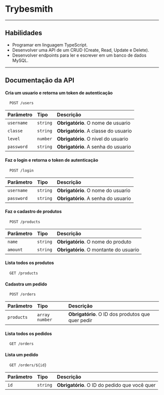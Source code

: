 # Trybesmith

---

## Habilidades

- Programar em linguagem TypeScript.
- Desenvolver uma API de um CRUD (Create, Read, Update e Delete).
- Desenvolver endpoints para ler e escrever em um banco de dados MySQL.

---

## Documentação da API

#### Cria um usuario e retorna um token de autenticação

```
  POST /users
```

| Parâmetro   | Tipo       | Descrição                           |
| :---------- | :--------- | :---------------------------------- |
| `username` | `string` | **Obrigatório**. O nome de usuario |
| `classe` | `string` | **Obrigatório**. A classe do usuario |
| `level` | `number` | **Obrigatório**. O nivel do usuario |
| `password` | `string` | **Obrigatório**. A senha do usuario |

#### Faz o login e retorna o token de autenticação

```
  POST /login
```

| Parâmetro   | Tipo       | Descrição                                   |
| :---------- | :--------- | :------------------------------------------ |
| `username`      | `string` | **Obrigatório**. O nome do usuario |
| `password` | `string` | **Obrigatório**. A senha do usuario |

#### Faz o cadastro de produtos

```
  POST /products
```

| Parâmetro   | Tipo       | Descrição                                   |
| :---------- | :--------- | :------------------------------------------ |
| `name`      | `string` | **Obrigatório**. O nome do produto |
| `amount`    | `string` | **Obrigatório**. O montante do usuario |

#### Lista todos os produtos

```
  GET /products
```
#### Cadastra um pedido

```
  POST /orders
```

| Parâmetro   | Tipo       | Descrição                                   |
| :---------- | :--------- | :------------------------------------------ |
| `products`      | `array number` | **Obrigatório**. O ID dos produtos que quer pedir |

#### Lista todos os pedidos

```
  GET /orders
```

#### Lista um pedido

```
  GET /orders/${id}
```

| Parâmetro   | Tipo       | Descrição                                   |
| :---------- | :--------- | :------------------------------------------ |
| `id`      | `string` | **Obrigatório**. O ID do pedido que você quer |

